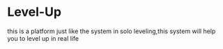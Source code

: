 # Level-Up
this is a platform just like the system in solo leveling,this system will help you to level up in real life
